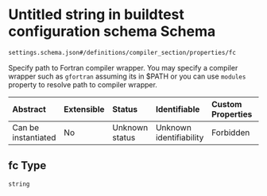 # Untitled string in buildtest configuration schema Schema

```txt
settings.schema.json#/definitions/compiler_section/properties/fc
```

Specify path to Fortran compiler wrapper. You may specify a compiler wrapper such as `gfortran` assuming its in $PATH or you can use `modules` property to resolve path to compiler wrapper.

| Abstract            | Extensible | Status         | Identifiable            | Custom Properties | Additional Properties | Access Restrictions | Defined In                                                                   |
| :------------------ | :--------- | :------------- | :---------------------- | :---------------- | :-------------------- | :------------------ | :--------------------------------------------------------------------------- |
| Can be instantiated | No         | Unknown status | Unknown identifiability | Forbidden         | Allowed               | none                | [settings.schema.json\*](../out/settings.schema.json "open original schema") |

## fc Type

`string`
